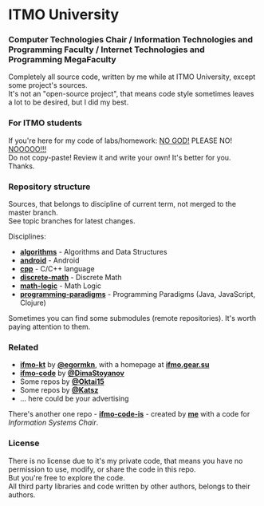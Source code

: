 # ITMO University
### Computer Technologies Chair / Information Technologies and Programming Faculty / Internet Technologies and Programming MegaFaculty

Completely all source code, written by me while at ITMO University, except some project's sources.  
It's not an "open-source project", that means code style sometimes leaves a lot to be desired, but I did my best.

### For ITMO students

If you're here for my code of labs/homework: [NO GOD!](https://youtu.be/umDr0mPuyQc) PLEASE NO! [NOOOOO!!!](https://youtu.be/Eal4fep7pK4)  
Do not copy-paste! Review it and write your own! It's better for you.  
Thanks.

### Repository structure

Sources, that belongs to discipline of current term, not merged to the master branch.  
See topic branches for latest changes.

Disciplines:
* **[algorithms](algorithms/)** - Algorithms and Data Structures
* **[android](android/)** - Android
* **[cpp](cpp/)** - C/C++ language
* **[discrete-math](discrete-math/)** - Discrete Math
* **[math-logic](math-logic/)** - Math Logic
* **[programming-paradigms](programming-paradigms/)** - Programming Paradigms (Java, JavaScript, Clojure)

Sometimes you can find some submodules (remote repositories). It's worth paying attention to them.

### Related

* **[ifmo-kt](https://github.com/egormkn/ifmo-kt)** by **[@egormkn](https://github.com/egormkn)**, with a homepage at **[ifmo.gear.su](http://ifmo.gear.su/)**
* **[ifmo-code](https://github.com/DimaStoyanov/Ifmo-code)** by **[@DimaStoyanov](https://github.com/DimaStoyanov)**
* Some repos by **[@Oktai15](https://github.com/Oktai15)**
* Some repos by **[@Katsz](https://github.com/Katsz)**
* ... here could be your advertising

There's another one repo - **[ifmo-code-is](https://github.com/woofilee/ifmo-code-is)** - created by **[me](https://github.com/woofilee)** with a code for *Information Systems Chair*.

### License

There is no license due to it's my private code, that means you have no permission to use, modify, or share the code in this repo.  
But you're free to explore the code.  
All third party libraries and code written by other authors, belongs to their authors.
